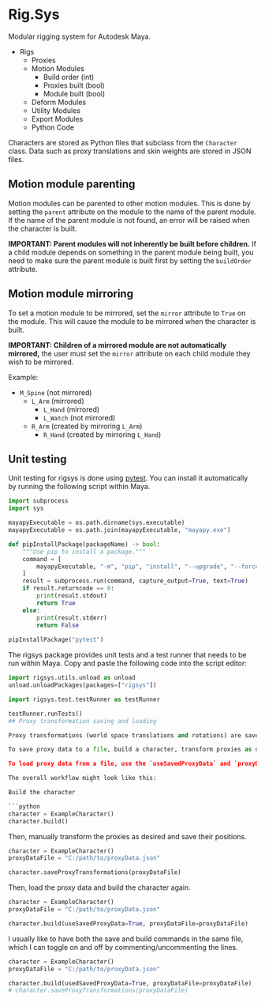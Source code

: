 # Rig.Sys

Modular rigging system for Autodesk Maya.

- Rigs
  - Proxies
  - Motion Modules
    - Build order (int)
    - Proxies built (bool)
    - Module built (bool)
  - Deform Modules
  - Utility Modules
  - Export Modules
  - Python Code

Characters are stored as Python files that subclass from the `Character` class. Data such as proxy translations and skin
weights are stored in JSON files.

## Motion module parenting

Motion modules can be parented to other motion modules. This is done by setting the `parent` attribute on the module to the name of the parent module. If the name of the parent module is not found, an error will be raised when the character is built.

**IMPORTANT: Parent modules will not inherently be built before children.** If a child module depends on something in the parent module being built, you need to make sure the parent module is built first by setting the `buildOrder` attribute.

## Motion module mirroring

To set a motion module to be mirrored, set the `mirror` attribute to `True` on the module. This will cause the module to be mirrored when the character is built.

**IMPORTANT: Children of a mirrored module are not automatically mirrored,** the user must set the `mirror` attribute on each child module they wish to be mirrored.

Example:

- `M_Spine` (not mirrored)
  - `L_Arm` (mirrored)
    - `L_Hand` (mirrored)
    - `L_Watch` (not mirrored)
  - `R_Arm` (created by mirroring `L_Arm`)
    - `R_Hand` (created by mirroring `L_Hand`)

## Unit testing

Unit testing for rigsys is done using [pytest](https://docs.pytest.org/en/7.4.x/). You can install it automatically by running the following script within Maya.

```python
import subprocess
import sys

mayapyExecutable = os.path.dirname(sys.executable)
mayapyExecutable = os.path.join(mayapyExecutable, "mayapy.exe")

def pipInstallPackage(packageName) -> bool:
    """Use pip to install a package."""
    command = [
        mayapyExecutable, "-m", "pip", "install", "--upgrade", "--force-reinstall", packageName
    ]
    result = subprocess.run(command, capture_output=True, text=True)
    if result.returncode == 0:
        print(result.stdout)
        return True
    else:
        print(result.stderr)
        return False
        
pipInstallPackage("pytest")
```

The rigsys package provides unit tests and a test runner that needs to be run within Maya. Copy and paste the following code into the script editor:

```python
import rigsys.utils.unload as unload
unload.unloadPackages(packages=["rigsys"])

import rigsys.test.testRunner as testRunner

testRunner.runTests()
## Proxy transformation saving and loading

Proxy transformations (world space translations and rotations) are saved in a user-specified json file.

To save proxy data to a file, build a character, transform proxies as desired, then call the character's `saveProxyTransformations()` method. This takes in a file path to save the data to.

To load proxy data from a file, use the `useSavedProxyData` and `proxyDataFile` arguments in the `build()` method. `useSavedProxyData` defaults to False and means that proxies will be built using their default transformation values.

The overall workflow might look like this:

Build the character

```python
character = ExampleCharacter()
character.build()
```

Then, manually transform the proxies as desired and save their positions.

```python
character = ExampleCharacter()
proxyDataFile = "C:/path/to/proxyData.json"

character.saveProxyTransformations(proxyDataFile)
```

Then, load the proxy data and build the character again.

```python
character = ExampleCharacter()
proxyDataFile = "C:/path/to/proxyData.json"

character.build(useSavedProxyData=True, proxyDataFile=proxyDataFile)
```

I usually like to have both the save and build commands in the same file, which I can toggle on and off by commenting/uncommenting the lines.

```python
character = ExampleCharacter()
proxyDataFile = "C:/path/to/proxyData.json"

character.build(usedSavedProxyData=True, proxyDataFile=proxyDataFile)
# character.saveProxyTransformations(proxyDataFile)
```
